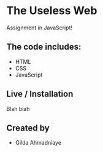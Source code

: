 # The Useless Web
Assignment in JavaScript!

## The code includes:
<ul>
  <li>HTML</li>
  <li>CSS</li>
  <li>JavaScript</li>
  </ul>

## Live / Installation
Blah blah

## Created by
* Gilda Ahmadniaye 
